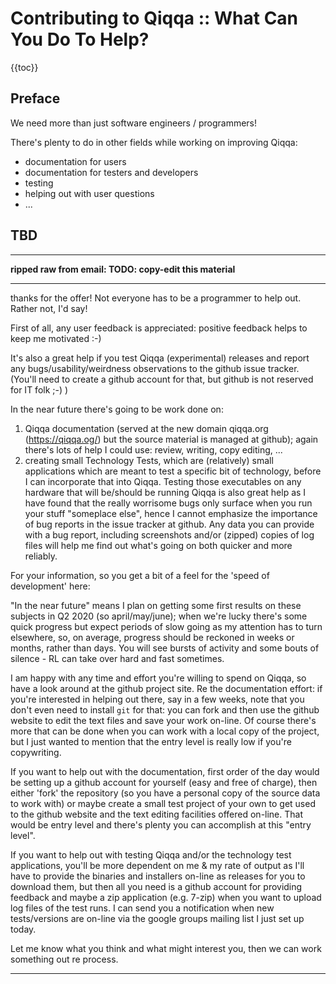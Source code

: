 # Contributing to Qiqqa :: What Can You Do To Help?



{{toc}}



## Preface

We need more than just software engineers / programmers!

There's plenty to do in other fields while working on improving Qiqqa:

- documentation for users
- documentation for testers and developers
- testing
- helping out with user questions
- ...


## TBD

---

**ripped raw from email: TODO: copy-edit this material**

---

thanks for the offer! Not everyone has to be a programmer to help out. Rather not, I'd say!

First of all, any user feedback is appreciated: positive feedback helps to keep me motivated :-) 

It's also a great help if you test Qiqqa (experimental) releases and report any bugs/usability/weirdness observations to the github issue tracker. (You'll need to create a github account for that, but github is not reserved for IT folk ;-) )

In the near future there's going to be work done on:

1. Qiqqa documentation (served at the new domain qiqqa.org (https://qiqqa.og/) but the source material is managed at github); again there's lots of help I could use: review, writing, copy editing, ...
2. creating small Technology Tests, which are (relatively) small applications which are meant to test a specific bit of technology, before I can incorporate that into Qiqqa. Testing those executables on any hardware that will be/should be running Qiqqa is also great help as I have found that the really worrisome bugs only surface when you run your stuff "someplace else", hence I cannot emphasize the importance of bug reports in the issue tracker at github. Any data you can provide with a bug report, including screenshots and/or (zipped) copies of log files will help me find out what's going on both quicker and more reliably.

For your information, so you get a bit of a feel for the 'speed of development' here:

"In the near future" means I plan on getting some first results on these subjects in Q2 2020 (so april/may/june); when we're lucky there's some quick progress but expect periods of slow going as my attention has to turn elsewhere, so, on average, progress should be reckoned in weeks or months, rather than days. You will see bursts of activity and some bouts of silence - RL can take over hard and fast sometimes.

I am happy with any time and effort you're willing to spend on Qiqqa, so have a look around at the github project site. Re the documentation effort: if you're interested in helping out there, say in a few weeks, note that you don't even need to install `git` for that: you can fork and then use the github website to edit the text files and save your work on-line. Of course there's more that can be done when you can work with a local copy of the project, but I just wanted to mention that the entry level is really low if you're copywriting.

If you want to help out with the documentation, first order of the day would be setting up a github account for yourself (easy and free of charge), then either 'fork' the repository (so you have a personal copy of the source data to work with) or maybe create a small test project of your own to get used to the github website and the text editing facilities offered on-line. That would be entry level and there's plenty you can accomplish at this "entry level".

If you want to help out with testing Qiqqa and/or the technology test applications, you'll be more dependent on me & my rate of output as I'll have to provide the binaries and installers on-line as releases for you to download them, but then all you need is a github account for providing feedback and maybe a zip application (e.g. 7-zip) when you want to upload log files of the test runs. I can send you a notification when new tests/versions are on-line via the google groups mailing list I just set up today.

Let me know what you think and what might interest you, then we can work something out re process. 

---





